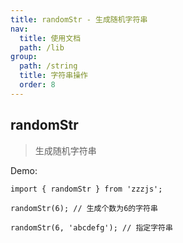 ```yaml
---
title: randomStr - 生成随机字符串
nav:
  title: 使用文档
  path: /lib
group:
  path: /string
  title: 字符串操作
  order: 8
---
```


## randomStr

> 生成随机字符串

Demo:

```tsx | pure
import { randomStr } from 'zzzjs';

randomStr(6); // 生成个数为6的字符串

randomStr(6, 'abcdefg'); // 指定字符串
```
